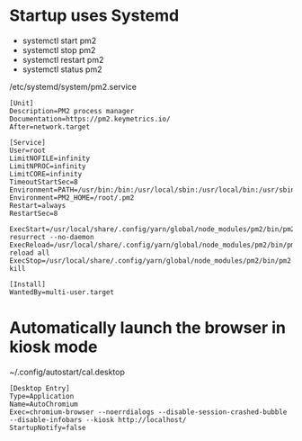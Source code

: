 
# Startup uses Systemd
- systemctl start pm2
- systemctl stop pm2
- systemctl restart pm2
- systemctl status pm2

/etc/systemd/system/pm2.service
```
[Unit]
Description=PM2 process manager
Documentation=https://pm2.keymetrics.io/
After=network.target

[Service]
User=root
LimitNOFILE=infinity
LimitNPROC=infinity
LimitCORE=infinity
TimeoutStartSec=8
Environment=PATH=/usr/bin:/bin:/usr/local/sbin:/usr/local/bin:/usr/sbin:/usr/bin
Environment=PM2_HOME=/root/.pm2
Restart=always
RestartSec=8

ExecStart=/usr/local/share/.config/yarn/global/node_modules/pm2/bin/pm2 resurrect --no-daemon
ExecReload=/usr/local/share/.config/yarn/global/node_modules/pm2/bin/pm2 reload all
ExecStop=/usr/local/share/.config/yarn/global/node_modules/pm2/bin/pm2 kill

[Install]
WantedBy=multi-user.target
```

# Automatically launch the browser in kiosk mode
~/.config/autostart/cal.desktop
```
[Desktop Entry]
Type=Application
Name=AutoChromium
Exec=chromium-browser --noerrdialogs --disable-session-crashed-bubble --disable-infobars --kiosk http://localhost/
StartupNotify=false
```

